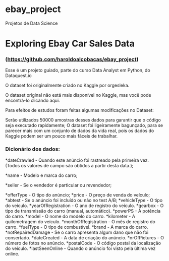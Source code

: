 # ebay_project
Projetos de Data Science

# Exploring Ebay Car Sales Data
### (https://github.com/haroldoalcobacas/ebay_project)
Esse é um projeto guiado, parte do curso Data Analyst em Python, do Dataquest.io

O dataset foi originalmente criado no Kaggle por orgesleka.

O dataset original não está mais disponível no Kaggle, mas você pode encontrá-lo clicando aqui.

Para efeitos de estudos foram feitas algumas modificações no Dataset:

Serão utilizados 50000 amostras desses dados para garantir que o código seja executado rapidamente;
O dataset foi ligeiramente bagunçado, para se parecer mais com um conjunto de dados da vida real, pois os dados do Kaggle podem ser um pouco mais fáceis de trabalhar.

### Dicionário dos dados:
*dateCrawled - Quando este anúncio foi rastreado pela primeira vez. (Todos os valores de campo são obtidos a partir desta data.);

*name - Modelo e marca do carro;

*seller - Se o vendedor é particular ou revendedor;

*offerType - O tipo do anúncio;
*price - O preço de venda do veículo;
*abtest - Se o anúncio foi incluído ou não no test A/B;
*vehicleType - O tipo do veículo.
*yearOfRegistration - O ano de registro do veículo.
*gearbox - O tipo de transmissão do carro (manual, automático).
*powerPS - A potência do carro.
*model - O nome do modelo do carro.
*kilometer - A quilometragem do veículo.
*monthOfRegistration - O mês de registro do carro.
*fuelType - O tipo de combustível.
*brand - A marca do carro.
*notRepairedDamage - Se o carro apresenta algum dano que não foi consertado.
*dateCreated - A data de criação do anúncio.
*nrOfPictures - O número de fotos no anúncio.
*postalCode - O código postal da localização do veículo.
*lastSeenOnline - Quando o anúncio foi visto pela última vez online.

